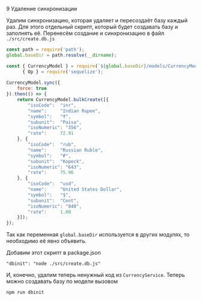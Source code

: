 9 Удаление синхронизации

Удалим синхронизацию, которая удаляет и пересоздаёт базу каждый раз. Для этого отдельный скрипт, который будет создавать базу и заполнять её.
Перенесём создание и синхронизацию в файл `./src/create.db.js`

```js
const path = require('path');
global.baseDir = path.resolve(__dirname);

const { CurrencyModel } = require(`${global.baseDir}/models/CurrencyModel.js`),
	  { Op } = require('sequelize');
	  
CurrencyModel.sync({
	force: true
}).then(() => {
	return CurrencyModel.bulkCreate([{
		"isoCode":  "inr",
		"name": 	"Indian Rupee",
		"symbol":	"₹",
		"subunit": 	"Paisa",
		"isoNumeric": "356",
		"rate": 	72.91
	}, {
		"isoCode":  "rub",
		"name": 	"Russian Ruble",
		"symbol": 	"₽",
		"subunit": 	"Kopeck",
		"isoNumeric": "643",
		"rate":		75.96
	}, {
		"isoCode":  "usd",
		"name": 	"United States Dollar",
		"symbol": 	"$",
		"subunit": 	"Cent",
		"isoNumeric": "840",
		"rate":		1.00
	}]);
});
```

Так как переменная `global.baseDir` используется в других модулях, то необходимо её явно объявить.

Добавим этот скрипт в package.json

`"dbinit": "node ./src/create.db.js"`

И, конечно, удалим теперь ненужный код из `CurrencyService`.
Теперь можно создавать базу по модели вызовом

`npm run dbinit`
